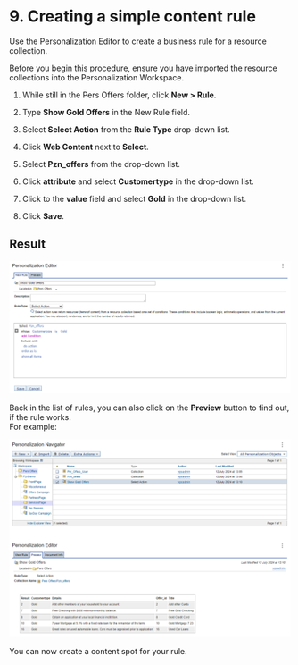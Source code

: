 # 9. Creating a simple content rule

Use the Personalization Editor to create a business rule for a resource collection.  

Before you begin this procedure, ensure you have imported the resource collections into the Personalization Workspace.  

1. While still in the Pers Offers folder, click **New > Rule**.  

2. Type **Show Gold Offers** in the New Rule field.  

3. Select **Select Action** from the **Rule Type** drop-down list.  

4. Click **Web Content** next to **Select**.  

5. Select **Pzn_offers** from the drop-down list.  

6. Click **attribute** and select **Customertype** in the drop-down list.  

7. Click to the **value** field and select **Gold** in the drop-down list.  

8. Click **Save**.  

## Result  

![Rule to show all gold customers](./images/rule_result_show_gold_offers.png)  

Back in the list of rules, you can also click on the **Preview** button to find out, if the rule works.  
For example:  

![Show all gold customers - preview](./images/rule_result_show_gold_offers_preview.png)

You can now create a content spot for your rule.  
